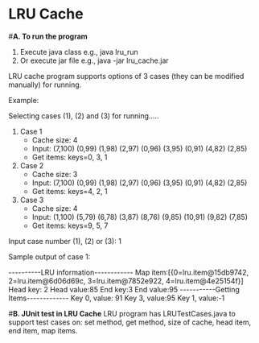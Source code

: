 # LRU Cache

#**A. To run the program**

1. Execute java class
   e.g., java lru_run
2. Or execute jar file
   e.g., java -jar lru_cache.jar

LRU cache program supports options of 3 cases (they can be modified manually) for running.

Example:

Selecting cases (1),  (2) and (3) for running.....
1. Case 1
   - Cache size: 4
   - Input: (7,100) (0,99) (1,98) (2,97) (0,96) (3,95) (0,91) (4,82) (2,85)
   - Get items: keys=0, 3, 1
2. Case 2
   - Cache size: 3
   - Input: (7,100) (0,99) (1,98) (2,97) (0,96) (3,95) (0,91) (4,82) (2,85)
   - Get items: keys=4, 2, 1
3. Case 3
   - Cache size: 4 
   - Input: (1,100) (5,79) (6,78) (3,87) (8,76) (9,85) (10,91) (9,82) (7,85)
   - Get items: keys=9, 5, 7

Input case number (1), (2) or (3): 1

Sample output of case 1:

----------LRU information------------
Map item:[{0=lru.item@15db9742, 2=lru.item@6d06d69c, 3=lru.item@7852e922, 4=lru.item@4e25154f}]
Head key: 2
Head value:85
End key:3
End value:95
-----------Getting Items-------------
Key 0, value: 91
Key 3, value:95
Key 1, value:-1


#**B. JUnit test in LRU Cache**
LRU program has LRUTestCases.java to support test cases on: set method, get method, size of cache, head item, end item, map items.
